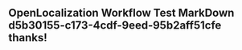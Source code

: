 <properties
ms.topic="hero-topic1"
ms.test1="hero-topic"
ms.test2="test"/>

## OpenLocalization Workflow Test MarkDown d5b30155-c173-4cdf-9eed-95b2aff51cfe thanks!
